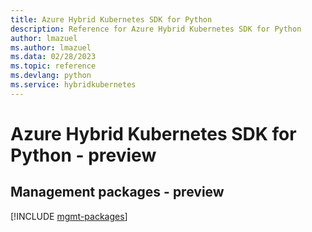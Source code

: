 ```yaml
---
title: Azure Hybrid Kubernetes SDK for Python
description: Reference for Azure Hybrid Kubernetes SDK for Python
author: lmazuel
ms.author: lmazuel
ms.data: 02/28/2023
ms.topic: reference
ms.devlang: python
ms.service: hybridkubernetes
---
```

# Azure Hybrid Kubernetes SDK for Python - preview

## Management packages - preview
[!INCLUDE [mgmt-packages](hybrid-kubernetes-mgmt-index.md)]